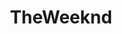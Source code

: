 ---
title: TheWeeknd
crosslinks:
- youtubefactsbot
- anti_gif_bot
- hiphopheads
- MassdropBot
- youtubot
- livven
- IAmA
- lanadelrey
- u_imguralbumbot
- FashionReps
- SongStems
- DaftPunk
- Kanye
- AskReddit
- autourbanbot
- popheads
- Drizzy
- gatekeeping
- OutOfTheLoop
- FrankOcean
---